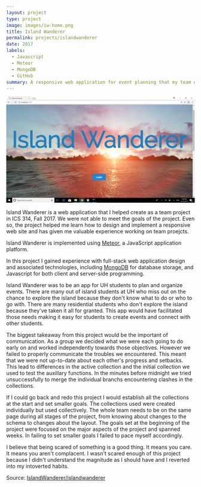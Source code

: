 ```yaml
---
layout: project
type: project
image: images/iw-home.png
title: Island Wanderer
permalink: projects/islandwanderer
date: 2017
labels:
  - Javascript
  - Meteor
  - MongoDB
  - GitHub
summary: A responsive web application for event planning that my team developed in ICS 314.
---
```


<img class="ui medium right floated rounded image" src="../images/iw-home.png">

Island Wanderer is a web application that I helped create as a team project in ICS 314, Fall 2017. We were not able to meet the goals of the project. Even so, the project helped me learn how to design and implement a responsive web site and has given me valuable experience working on team proejcts. 

Island Wanderer is implemented using [Meteor](http://meteor.com), a JavaScript application platform. 

In this project I gained experience with full-stack web application design and associated technologies, including [MongoDB](http://mongodb.com) for database storage, and Javascript for both client and server-side programming. 
 
 Island Wanderer was to be an app for UH students to plan and organize events. There are many out of island students at UH who miss out on the chance to explore the island because they don't know what to do or who to go with. There are many residential students who don't explore the island because they've taken it all for granted. This app would have facilitated those needs making it easy for students to create events and connect with other students.
 
 The biggest takeaway from this project would be the important of communication. As a group we decided what we were each going to do early on and worked independently towards those objectives. However we failed to properly communicate the troubles we encountered. This meant that we were not up-to-date about each other's progress and setbacks. This lead to differences in the active collection and the initial collection we used to test the auxillary functions. In the minutes before midnight we tried unsuccessfully to merge the individual branchs encountering clashes in the collections. 
 
 If I could go back and redo this project I would establish all the collections at the start and set smaller goals. The collections used were created individually but used collectively. The whole team needs to be on the same page during all stages of the project, from knowing about changes to the schema to changes about the layout. The goals set at the beginning of the project were focused on the major aspects of the project and spanned weeks.  In failing to set smaller goals I failed to pace myself accordingly. 
 
 I believe that being scared of something is a good thing. It means you care. It means you aren't complacent. I wasn't scared enough of this project because I didn't understand the magnitude as I should have and I reverted into my intoverted habits. 
 
 
 
Source: <a href="https://islandwanderer.github.io"><i class="large github icon"></i>IslandWanderer/islandwanderer</a>

